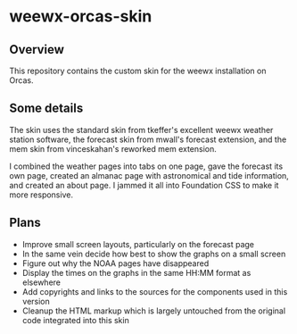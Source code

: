 # weewx-orcas-skin

## Overview
This repository contains the custom skin for the weewx installation on Orcas.

## Some details
The skin uses the standard skin from tkeffer's excellent weewx weather station
software, the forecast skin from mwall's forecast extension, and the mem skin
from vinceskahan's reworked mem extension.

I combined the weather pages into tabs on one page, gave the forecast its own
page, created an almanac page with astronomical and tide information, and
created an about page. I jammed it all into Foundation CSS to make it more
responsive.

## Plans
- Improve small screen layouts, particularly on the forecast page
- In the same vein decide how best to show the graphs on a small screen
- Figure out why the NOAA pages have disappeared
- Display the times on the graphs in the same HH:MM format as elsewhere
- Add copyrights and links to the sources for the components used in this
  version
- Cleanup the HTML markup which is largely untouched from the original code
  integrated into this skin
